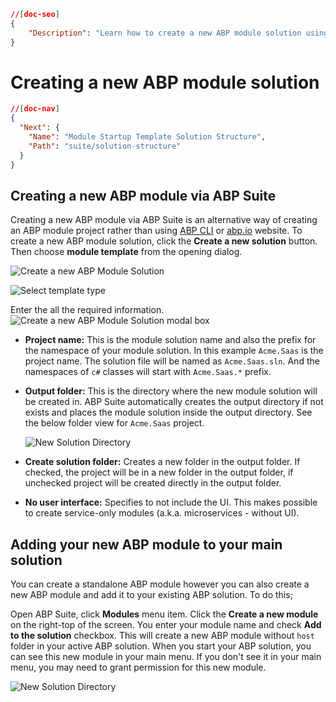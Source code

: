 ```json
//[doc-seo]
{
    "Description": "Learn how to create a new ABP module solution using ABP Suite with step-by-step guidance and helpful visuals for a seamless setup."
}
```

# Creating a new ABP module solution

````json
//[doc-nav]
{
  "Next": {
    "Name": "Module Startup Template Solution Structure",
    "Path": "suite/solution-structure"
  }
}
````

## Creating a new ABP module via ABP Suite

Creating a new ABP module via ABP Suite is an alternative way of creating an ABP module project rather than using [ABP CLI](../cli#new) or [abp.io](https://abp.io/get-started) website. To create a new ABP module solution, click the **Create a new solution** button. Then choose **module template** from the opening dialog.

![Create a new ABP Module Solution](../images/suite-create-a-new-module-solution.png)

![Select template type](../images/suite-select-template-type.png)

Enter the all the required information.
![Create a new ABP Module Solution modal box](../images/suite-create-a-new-module-solution-modal.png)

- **Project name:** This is the module solution name and also the prefix for the namespace of your module solution. In this example `Acme.Saas` is the project name. The solution file will be named as `Acme.Saas.sln`. And the namespaces of `c#` classes will start with `Acme.Saas.*` prefix. 

- **Output folder:** This is the directory where the new module solution will be created in. ABP Suite automatically creates the output directory if not exists and places the module solution inside the output directory. See the below folder view for `Acme.Saas` project.

  ![New Solution Directory](../images/suite-new-module-solution-directory.png)

- **Create solution folder:** Creates a new folder in the output folder. If checked, the project will be in a new folder in the output folder, if unchecked project will be created directly in the output folder.

- **No user interface:** Specifies to not include the UI. This makes possible to create service-only modules (a.k.a. microservices - without UI).



## Adding your new ABP module to your main solution

You can create a standalone ABP module however you can also create a new  ABP module and add it to your existing ABP solution. To do this;

Open ABP Suite, click **Modules** menu item. Click the **Create a new module** on the right-top of the screen. You enter your module name and check **Add to the solution** checkbox. This will create a new ABP module without `host` folder in your active ABP solution. When you start your ABP solution, you can see this new module in your main menu. If you don't see it in your main menu, you may need to grant permission for this new module.

![New Solution Directory](../images/new-module-from-modules-page.png)
